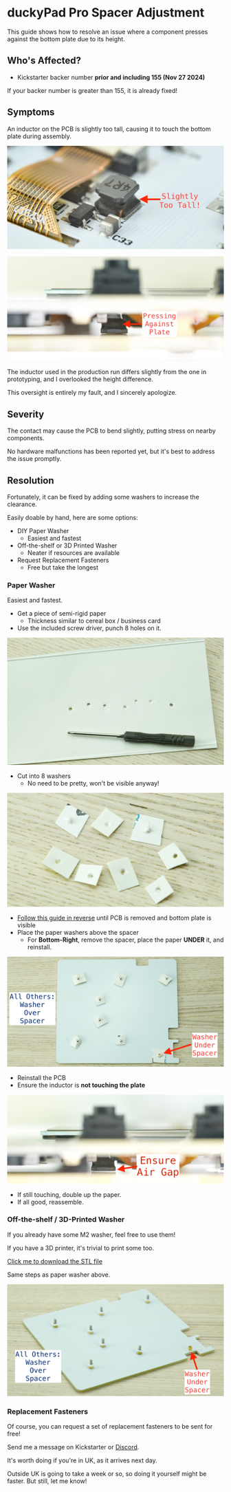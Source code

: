 # duckyPad Pro Spacer Adjustment

This guide shows how to resolve an issue where a component presses against the bottom plate due to its height.

## Who's Affected?

* Kickstarter backer number **prior and including 155 (Nov 27 2024)**

If your backer number is greater than 155, it is already fixed!

## Symptoms

An inductor on the PCB is slightly too tall, causing it to touch the bottom plate during assembly.

![Alt text](../resources/photos/fix/inductor.jpeg)

![Alt text](../resources/photos/fix/touch.jpeg)

The inductor used in the production run differs slightly from the one in prototyping, and I overlooked the height difference.

This oversight is entirely my fault, and I sincerely apologize.

## Severity

The contact may cause the PCB to bend slightly, putting stress on nearby components.

No hardware malfunctions has been reported yet, but it's best to address the issue promptly.

## Resolution

Fortunately, it can be fixed by adding some washers to increase the clearance.

Easily doable by hand, here are some options:

* DIY Paper Washer
	* Easiest and fastest
* Off-the-shelf or 3D Printed Washer
	* Neater if resources are available
* Request Replacement Fasteners
	* Free but take the longest

### Paper Washer

Easiest and fastest.

* Get a piece of semi-rigid paper 
	* Thickness similar to cereal box / business card
* Use the included screw driver, punch 8 holes on it.

![Alt text](../resources/photos/fix/punch.jpeg)

* Cut into 8 washers
	* No need to be pretty, won't be visible anyway!

![Alt text](../resources/photos/fix/cut.jpeg)

* [Follow this guide in reverse](troubleshooting.md) until PCB is removed and bottom plate is visible
* Place the paper washers above the spacer
	* For **Bottom-Right**, remove the spacer, place the paper **UNDER** it, and reinstall.

![Alt text](../resources/photos/fix/wash.jpeg)

* Reinstall the PCB
* Ensure the inductor is **not touching the plate**

![Alt text](../resources/photos/fix/gap.jpeg)

* If still touching, double up the paper.
* If all good, reassemble.

### Off-the-shelf / 3D-Printed Washer

If you already have some M2 washer, feel free to use them!

If you have a 3D printer, it's trivial to print some too.

[Click me to download the STL file](../resources/photos/fix/dpp_washer.stl)

Same steps as paper washer above.

![Alt text](../resources/photos/fix/3d.jpeg)

### Replacement Fasteners

Of course, you can request a set of replacement fasteners to be sent for free!

Send me a message on Kickstarter or [Discord](https://discord.gg/4sJCBx5).

It's worth doing if you're in UK, as it arrives next day.

Outside UK is going to take a week or so, so doing it yourself might be faster. But still, let me know!






